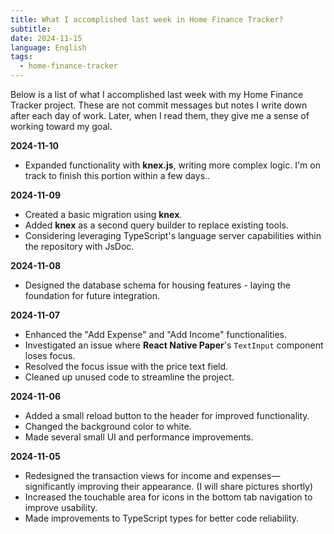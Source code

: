 ```yaml
---
title: What I accomplished last week in Home Finance Tracker?
subtitle: 
date: 2024-11-15
language: English
tags:
  - home-finance-tracker
---
```


Below is a list of what I accomplished last week with my Home Finance Tracker project. These are not commit messages but notes I write down after each day of work. Later, when I read them, they give me a sense of working toward my goal.

**2024-11-10**
- Expanded functionality with **knex.js**, writing more complex logic. I'm on track to finish this portion within a few days..

**2024-11-09**
- Created a basic migration using **knex**.
- Added **knex** as a second query builder to replace existing tools.
- Considering leveraging TypeScript's language server capabilities within the repository with JsDoc.

**2024-11-08**
- Designed the database schema for housing features - laying the foundation for future integration.

**2024-11-07**
- Enhanced the "Add Expense" and "Add Income" functionalities.
- Investigated an issue where **React Native Paper**'s `TextInput` component loses focus.
- Resolved the focus issue with the price text field.
- Cleaned up unused code to streamline the project.

**2024-11-06**
- Added a small reload button to the header for improved functionality.
- Changed the background color to white.
- Made several small UI and performance improvements.

**2024-11-05**
- Redesigned the transaction views for income and expenses—significantly improving their appearance. (I will share pictures shortly)
- Increased the touchable area for icons in the bottom tab navigation to improve usability.
- Made improvements to TypeScript types for better code reliability.
